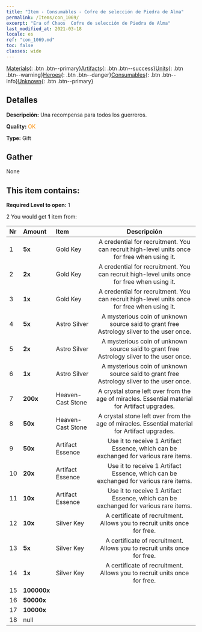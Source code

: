 ```yaml
---
title: "Item - Consumables - Cofre de selección de Piedra de Alma"
permalink: /Items/con_1069/
excerpt: "Era of Chaos  Cofre de selección de Piedra de Alma"
last_modified_at: 2021-03-18
locale: es
ref: "con_1069.md"
toc: false
classes: wide
---
```

 [Materials](/es/Items/){: .btn .btn--primary}[Artifacts](/es/Items/Artifacts/){: .btn .btn--success}[Units](/es/Items/Units/){: .btn .btn--warning}[Heroes](/es/Items/Heroes/){: .btn .btn--danger}[Consumables](/es/Items/Consumables/){: .btn .btn--info}[Unknown](/es/Items/Unknown/){: .btn .btn--primary}

## Detalles
 **Descripción:** Una recompensa para todos los guerreros.

 **Quality:** <span style="color: #FF8C00">OK</span>

 **Type:** Gift

## Gather

  None

## This item contains:

 **Required Level to open:** 1

 2 You would get **1** item  from:

  | Nr | Amount |     Item    | Descripción |
  |:---|:-------|:------------|:-----------:|
  | 1 |  **5x** | Gold Key | A credential for recruitment. You can recruit high-level units once for free when using it.  | 
  | 2 |  **2x** | Gold Key | A credential for recruitment. You can recruit high-level units once for free when using it.  | 
  | 3 |  **1x** | Gold Key | A credential for recruitment. You can recruit high-level units once for free when using it.  | 
  | 4 |  **5x** | Astro Silver | A mysterious coin of unknown source said to grant free Astrology silver to the user once.  | 
  | 5 |  **2x** | Astro Silver | A mysterious coin of unknown source said to grant free Astrology silver to the user once.  | 
  | 6 |  **1x** | Astro Silver | A mysterious coin of unknown source said to grant free Astrology silver to the user once.  | 
  | 7 |  **200x** | Heaven-Cast Stone | A crystal stone left over from the age of miracles. Essential material for Artifact upgrades.  | 
  | 8 |  **50x** | Heaven-Cast Stone | A crystal stone left over from the age of miracles. Essential material for Artifact upgrades.  | 
  | 9 |  **50x** | Artifact Essence | Use it to receive 1 Artifact Essence, which can be exchanged for various rare items.  | 
  | 10 |  **20x** | Artifact Essence | Use it to receive 1 Artifact Essence, which can be exchanged for various rare items.  | 
  | 11 |  **10x** | Artifact Essence | Use it to receive 1 Artifact Essence, which can be exchanged for various rare items.  | 
  | 12 |  **10x** | Silver Key | A certificate of recruitment. Allows you to recruit units once for free.  | 
  | 13 |  **5x** | Silver Key | A certificate of recruitment. Allows you to recruit units once for free.  | 
  | 14 |  **1x** | Silver Key | A certificate of recruitment. Allows you to recruit units once for free.  | 
  | 15 |  **100000x** | <i class="fas fa-coins"/> |  | 
  | 16 |  **50000x** | <i class="fas fa-coins"/> |  | 
  | 17 |  **10000x** | <i class="fas fa-coins"/> |  | 
  | 18 | null | 

